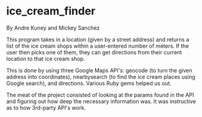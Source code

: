 ice_cream_finder
================

By Andre Kuney and Mickey Sanchez

This program takes in a location (given by a street address) and returns a list of the ice cream shops within a user-entered number of meters. If the user then picks one of them, they can get directions from their current location to that ice cream shop.

This is done by using three Google Maps API's: geocode (to turn the given address into coordinates), nearbysearch (to find the ice cream places using Google search), and directions. Various Ruby gems helped us out.

The meat of the project consisted of looking at the params found in the API and figuring out how deep the necessary information was. It was instructive as to how 3rd-party API's work.

